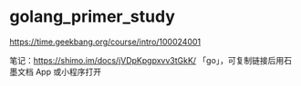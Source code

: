 # golang_primer_study
https://time.geekbang.org/course/intro/100024001

笔记：https://shimo.im/docs/jVDpKpgpxvv3tGkK/ 「go」，可复制链接后用石墨文档 App 或小程序打开

